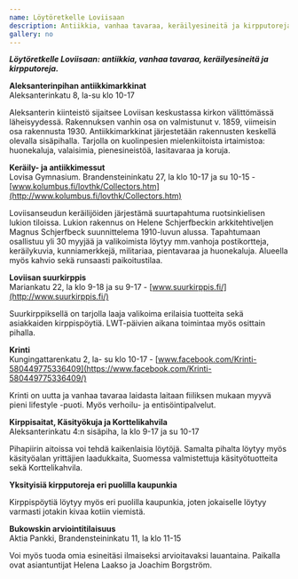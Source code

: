 ```yaml
---
name: Löytöretkelle Loviisaan
description: Antiikkia, vanhaa tavaraa, keräilyesineitä ja kirpputoreja.
gallery: no
---
```

***Löytöretkelle Loviisaan: antiikkia, vanhaa tavaraa, keräilyesineitä ja kirpputoreja.***

**Aleksanterinpihan antiikkimarkkinat**<br/>
Aleksanterinkatu 8, la-su klo 10-17

Aleksanterin kiinteistö sijaitsee Loviisan keskustassa kirkon välittömässä läheisyydessä.  Rakennuksen vanhin osa on valmistunut v. 1859, viimeisin osa rakennusta 1930. Antiikkimarkkinat järjestetään rakennusten keskellä olevalla sisäpihalla. Tarjolla on kuolinpesien mielenkiitoista irtaimistoa: huonekaluja, valaisimia, pienesineistöä, lasitavaraa ja koruja.

**Keräily- ja antiikkimessut**<br/>
Lovisa Gymnasium. Brandensteininkatu 27, la klo 10-17 ja su 10-15 - [www.kolumbus.fi/lovthk/Collectors.htm](http://www.kolumbus.fi/lovthk/Collectors.htm)

Loviisanseudun keräilijöiden järjestämä suurtapahtuma ruotsinkielisen lukion tiloissa. Lukion rakennus on Helene Schjerfbeckin arkkitehtiveljen Magnus Schjerfbeck suunnittelema 1910-luvun alussa. Tapahtumaan osallistuu yli 30 myyjää ja valikoimista löytyy mm.vanhoja postikortteja, keräilykuvia, kunniamerkkejä, militariaa, pientavaraa ja huonekaluja. Alueella myös kahvio sekä runsaasti paikoitustilaa.

**Loviisan suurkirppis**<br/>
Mariankatu 22, la klo 9-18 ja su 9-17 - [www.suurkirppis.fi/](http://www.suurkirppis.fi/)

Suurkirppiksellä on tarjolla laaja valikoima erilaisia tuotteita sekä asiakkaiden kirppispöytiä. LWT-päivien aikana toimintaa myös osittain pihalla.

**Krinti**<br/>
Kungingattarenkatu 2, la- su klo 10-17 - [www.facebook.com/Krinti-580449775336409](https://www.facebook.com/Krinti-580449775336409/)

Krinti on uutta ja vanhaa tavaraa laidasta laitaan fiiliksen mukaan myyvä pieni lifestyle -puoti. Myös verhoilu- ja entisöintipalvelut.

**Kirppisaitat, Käsityökuja ja Korttelikahvila**<br/>
Aleksanterinkatu 4:n sisäpiha,  la  klo 9-17 ja su 10-17

Pihapiirin aitoissa voi tehdä kaikenlaisia löytöjä. Samalta pihalta löytyy myös käsityöalan yrittäjien laadukkaita, Suomessa valmistettuja käsityötuotteita sekä Korttelikahvila.

**Yksityisiä kirpputoreja eri puolilla kaupunkia**

Kirppispöytiä löytyy myös eri puolilla kaupunkia, joten jokaiselle löytyy varmasti jotakin kivaa kotiin viemistä.

**Bukowskin arviointitilaisuus**<br/>
Aktia Pankki, Brandensteininkatu 11, la klo 11-15

Voi myös tuoda omia esineitäsi ilmaiseksi arvioitavaksi lauantaina. Paikalla ovat asiantuntijat Helena Laakso ja Joachim Borgström.
